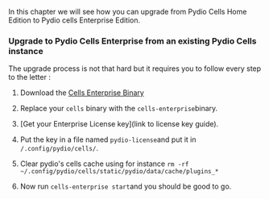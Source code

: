 In this chapter we will see how you can upgrade from Pydio Cells Home Edition to Pydio cells Enterprise Edition.

### Upgrade to Pydio Cells Enterprise from an existing Pydio Cells instance

The upgrade process is not that hard but it requires you to follow every step to the letter :

1. Download the [Cells Enterprise Binary](https://download.pydio.com/pub/cells-enterprise/release/0.9.1/linux-amd64/cells-enterprise)

2. Replace your `cells` binary with the `cells-enterprise`binary.

3. [Get your Enterprise License key](link to license key guide).

4. Put the key in a file named `pydio-license`and put it in `/.config/pydio/cells/`.

5. Clear pydio's cells cache using for instance `rm -rf ~/.config/pydio/cells/static/pydio/data/cache/plugins_*`

6. Now run `cells-enterprise start`and you should be good to go.
